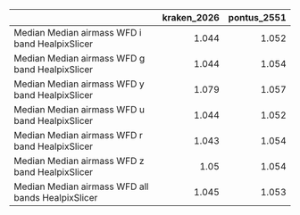 |                                                   |   kraken_2026 |   pontus_2551 |
|:--------------------------------------------------|--------------:|--------------:|
| Median Median airmass WFD i band HealpixSlicer    |         1.044 |         1.052 |
| Median Median airmass WFD g band HealpixSlicer    |         1.044 |         1.054 |
| Median Median airmass WFD y band HealpixSlicer    |         1.079 |         1.057 |
| Median Median airmass WFD u band HealpixSlicer    |         1.044 |         1.052 |
| Median Median airmass WFD r band HealpixSlicer    |         1.043 |         1.054 |
| Median Median airmass WFD z band HealpixSlicer    |         1.05  |         1.054 |
| Median Median airmass WFD all bands HealpixSlicer |         1.045 |         1.053 |
